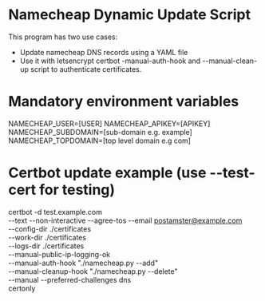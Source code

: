 # Namecheap Dynamic Update Script
This program has two use cases:
- Update namecheap DNS records using a YAML file
- Use it with letsencrypt certbot -manual-auth-hook and --manual-clean-up script to authenticate certificates.

# Mandatory environment variables
NAMECHEAP_USER=[USER]
NAMECHEAP_APIKEY=[APIKEY]
NAMECHEAP_SUBDOMAIN=[sub-domain e.g. example]
NAMECHEAP_TOPDOMAIN=[top level domain e.g com]

# Certbot update example (use --test-cert for testing)
certbot -d test.example.com \
--text --non-interactive --agree-tos --email postamster@example.com \
--config-dir ./certificates \
--work-dir   ./certificates \
--logs-dir   ./certificates  \
--manual-public-ip-logging-ok \
--manual-auth-hook    "./namecheap.py --add" \
--manual-cleanup-hook "./namecheap.py --delete"  \
--manual --preferred-challenges dns \
certonly

